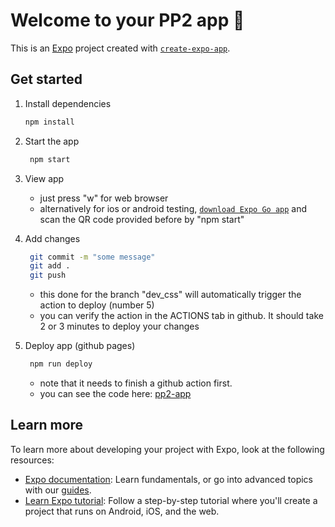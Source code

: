 # Welcome to your PP2 app 👋

This is an [Expo](https://expo.dev) project created with [`create-expo-app`](https://www.npmjs.com/package/create-expo-app).

## Get started

1. Install dependencies

   ```bash
   npm install
   ```

2. Start the app

   ```bash
    npm start
   ```

3. View app

   - just press "w" for web browser
   - alternatively for ios or android testing, [`download Expo Go app`](https://expo.dev/go) and scan the QR code provided before by "npm start"

4. Add changes
   
   ```bash
    git commit -m "some message"
    git add .
    git push
   ```
   - this done for the branch "dev_css" will automatically trigger the action to deploy (number 5)
   - you can verify the action in the ACTIONS tab in github. It should take 2 or 3 minutes to deploy your changes

5. Deploy app (github pages)

   ```bash
    npm run deploy
   ```
   - note that it needs to finish a github action first.
   - you can see the code here: [pp2-app](https://nunomore.github.io/pp2-app/)

## Learn more

To learn more about developing your project with Expo, look at the following resources:

- [Expo documentation](https://docs.expo.dev/): Learn fundamentals, or go into advanced topics with our [guides](https://docs.expo.dev/guides).
- [Learn Expo tutorial](https://docs.expo.dev/tutorial/introduction/): Follow a step-by-step tutorial where you'll create a project that runs on Android, iOS, and the web.
